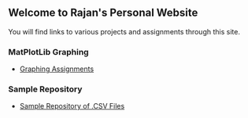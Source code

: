 ## Welcome to Rajan's Personal Website

You will find links to various projects and assignments through this site.


### MatPlotLib Graphing
- [Graphing Assignments](/graphingassignments/index.md)

### Sample Repository
- [Sample Repository of .CSV Files](https://github.com/rdjani/M3Example)
